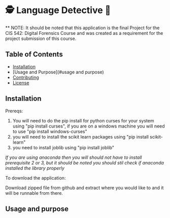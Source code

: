 # 🕵️ Language Detective 🥸

** NOTE: It should be noted that this application is the final Project for the CIS 542: Digital Forensics Course and was created as a requirement for the project submission of this course.

## Table of Contents
- [Installation](#installation)
- [Usage and Purpose](#usage and purpose)
- [Contributing](#contributing)
- [License](#license)

## Installation
Prereqs: 
1. You will need to do the pip install for python curses for your system using "pip install curses", if you are on a windows machine you will need to use "pip install windows-curses"
2. you will need to install the scikit learn packages using "pip install scikit-learn"
3. you need to install joblib using "pip install joblib"

*If you are using anaconda then you will should not have to install prerequisite 2 or 3, but it should be noted you should stil check if anaconda installed the library properly*

To download the application:

Download zipped file from github and extract where you would like to and it will be runnable from there.

## Usage and purpose
